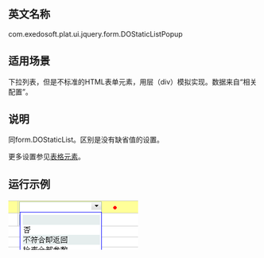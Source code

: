 ## 英文名称 ##

com.exedosoft.plat.ui.jquery.form.DOStaticListPopup

## 适用场景 ##

下拉列表，但是不标准的HTML表单元素，用层（div）模拟实现。数据来自“相关配置”。

## 说明 ##

同form.DOStaticList。区别是没有缺省值的设置。

更多设置参见[表格元素](ConfigGridItem.md)。

## 运行示例 ##


<img src='imgs/c_selectpopup.png' />

